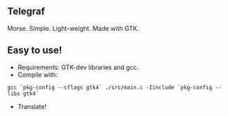 ## Telegraf
Morse. Simple. Light-weight. Made with GTK.

## Easy to use!
* Requirements: GTK-dev libraries and gcc.
* Compile with:
```
gcc `pkg-config --cflags gtk4` ./src/main.c -Iinclude `pkg-config --libs gtk4`
```
* Translate!
